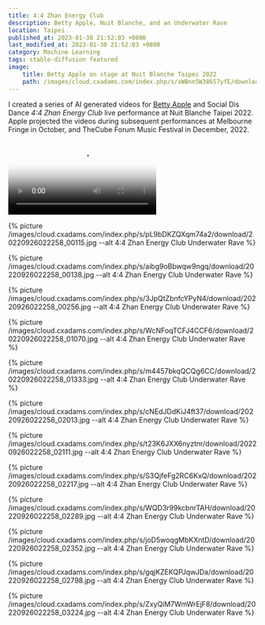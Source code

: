 ```yaml
---
title: 4:4 Zhan Energy Club
description: Betty Apple, Nuit Blanche, and an Underwater Rave
location: Taipei
published_at: 2023-01-30 21:52:03 +0800
last_modified_at: 2023-01-30 21:52:03 +0800
category: Machine Learning
tags: stable-diffusion featured
image:
    title: Betty Apple on stage at Nuit Blanche Taipei 2022
    path: /images/cloud.cxadams.com/index.php/s/xWBnnSW38657yfE/download/20221002-0213_Shilin_NuitBlanche_L1008376-0.jpg
---
```


I created a series of AI generated videos for [Betty Apple] and Social Dis Dance
*4:4 Zhan Energy Club* live performance at Nuit Blanche Taipei 2022. Apple
projected the videos during subsequent performances at Melbourne Fringe in
October, and TheCube Forum Music Festival in December, 2022.

<p>
    <video
    controls
    preload="metadata"
    src="/videos/cloud.cxadams.com/index.php/s/KTPqGnasDXxGCtT/download/Zhan-Energy-Club_20220926022258_clip.mp4"
    type="video/mp4"
    poster="{% picture meta /images/cloud.cxadams.com/index.php/s/3JpQtZbnfcYPyN4/download/20220926022258_00256.jpg %}"
    ></video>
</p>

{% picture /images/cloud.cxadams.com/index.php/s/pL9bDKZQXqm74a2/download/20220926022258_00115.jpg --alt 4:4 Zhan Energy Club Underwater Rave %}

{% picture /images/cloud.cxadams.com/index.php/s/aibg9oBbwqw9ngq/download/20220926022258_00138.jpg --alt 4:4 Zhan Energy Club Underwater Rave %}

{% picture /images/cloud.cxadams.com/index.php/s/3JpQtZbnfcYPyN4/download/20220926022258_00256.jpg --alt 4:4 Zhan Energy Club Underwater Rave %}

{% picture /images/cloud.cxadams.com/index.php/s/WcNFoqTCFJ4CCF6/download/20220926022258_01070.jpg --alt 4:4 Zhan Energy Club Underwater Rave %}

{% picture /images/cloud.cxadams.com/index.php/s/m4457bkqQCQg6CC/download/20220926022258_01333.jpg --alt 4:4 Zhan Energy Club Underwater Rave %}

{% picture /images/cloud.cxadams.com/index.php/s/cNEdJDdKiJ4ft37/download/20220926022258_02013.jpg --alt 4:4 Zhan Energy Club Underwater Rave %}

{% picture /images/cloud.cxadams.com/index.php/s/t23K6JXX6nyztnr/download/20220926022258_02111.jpg --alt 4:4 Zhan Energy Club Underwater Rave %}

{% picture /images/cloud.cxadams.com/index.php/s/S3QjfeFg2RC6KxQ/download/20220926022258_02217.jpg --alt 4:4 Zhan Energy Club Underwater Rave %}

{% picture /images/cloud.cxadams.com/index.php/s/WQD3r99kcbnrTAH/download/20220926022258_02289.jpg --alt 4:4 Zhan Energy Club Underwater Rave %}

{% picture /images/cloud.cxadams.com/index.php/s/joD5woqgMbKXntD/download/20220926022258_02352.jpg --alt 4:4 Zhan Energy Club Underwater Rave %}

{% picture /images/cloud.cxadams.com/index.php/s/gqjKZEKQPJqwJDa/download/20220926022258_02798.jpg --alt 4:4 Zhan Energy Club Underwater Rave %}

{% picture /images/cloud.cxadams.com/index.php/s/ZxyQiM7WmWrEjF8/download/20220926022258_03224.jpg --alt 4:4 Zhan Energy Club Underwater Rave %}

[Betty Apple]: https://bettyapple.art/
